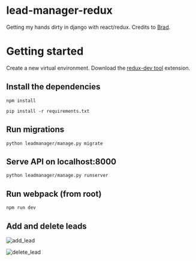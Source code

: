 # lead-manager-redux

Getting my hands dirty in django with react/redux. Credits to [Brad](https://www.youtube.com/watch?v=Uyei2iDA4Hs).

# Getting started
Create a new virtual environment. Download the [redux-dev tool](https://github.com/zalmoxisus/redux-devtools-extension) extension.


## Install the dependencies
```npm install```

```pip install -r requirements.txt```

## Run migrations
```python leadmanager/manage.py migrate```

## Serve API on localhost:8000
```python leadmanager/manage.py runserver```

## Run webpack (from root)
```npm run dev```

## Add and delete leads

![add_lead](https://i.imgur.com/5q98ASF.png)

![delete_lead](https://i.imgur.com/F2GZ53G.png)
